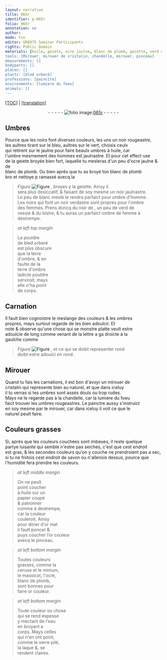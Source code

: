 ```yaml
---
layout: narrative
title: 065r
identifier: p-065r
folio: 065r
annotation: no
author:
mode: tcn
editor: GR8975 Seminar Participants
rights: Public Domain
materials: [huile, geiete, ocre jaulne, blanc de plomb, geiette, verd de vessie, bistre, destrempe, bled orberé, terre d'ombre, cristalin, savon, papier, dorer, or mat, or couleur, ceruse, minium, massicot, ocre, eau, verre pilé, laque]
tools: [Mirouer, mirouer de cristalin, chandelle, mirouer, pinceau]
measurements: []
bodyparts: []
places: []
plants: [bled orberé]
professions: [painctre]
environments: [lumiere du foeu]
animals: []
---
```


<p><a href="{{ site.baseurl }}/normalized/">[TOC]</a> | <a href="{{ site.baseurl }}/texts/p-065r_tl/" target="_blank">[translation]</a></p><div class="folio" align="center">- - - - - <a href="http://gallica.bnf.fr/ark:/12148/btv1b10500001g/f135.image" target="_blank"><img src="https://cu-mkp.github.io/2017-workshop-edition/assets/photo-icon.png" alt="folio image: " style="display:inline-block; margin-bottom:-3px;"/>065r</a> - - - - - </div>  
  

## Umbres

 
Pource que les noirs font diverses couleurs, les uns un noir rougeastre,<br/> les aultres tirant sur le bleu, aultres sur le vert, choisis ceulx<br/> qui retirent sur le jaulne pour faire beaulx umbres à <span class="m">huile</span>, car<br/> l'umbre mesmem<span class="exp">ent</span> des hommes est jaulnastre. Et pour cet effect use<br/> de la <span class="m">geiete</span> broyée bien fort, laquelle tu mesleras d'un peu d'<span class="m">ocre <span class="add">jaulne</span></span> & de<br/> <span class="m">blanc de plomb</span>. Ou bien aprés que tu as broyé ton <span class="m">blanc de plomb</span><br/> <span class="del">bro</span> et <span class="del">nettoye p</span> ramassé avecq la 
> *Figure*
> <a href="https://drive.google.com/open?id=0B9-oNrvWdlO5UFZyOUNKU3pqVXc" target="_blank"><img src="https://cu-mkp.github.io/GR8975-edition/assets/photo-icon.png" alt="Figure" style="display:inline-block; margin-bottom:-3px;"/></a>
, broyes y la <span class="m">geiette</span>. Ainsy il<br/> sera plus desiccatif, & faisant de soy mesme un noir jaulnastre.<br/> Le peu de blanc meslé le rendra parfaict pour umbre d'homme.<br/> Les noirs qui font un noir verdastre sont propres pour l'ombre<br/> des femmes. Prens doncq du noir de , un peu de <span class="m">verd de<br/> vessie</span> & du <span class="m">bistre</span>, & tu auras un parfaict ombre de femme à <span class="m">destrempe</span>.
 
> *at left top margin*
> 
> 
>   La pouldre<br/> de <span class="m"><span class="pa">bled orberé</span></span><br/> est plus obscure<br/> que la <span class="m">terre<br/> d'ombre</span>, & en<br/> faulte de la<br/> <span class="m">terre d'ombre</span><br/> ladicte pouldre<br/> serviroit, mays<br/> elle n'ha point<br/> de corps.
 
 
  

## Carnation

 
Il fault bien cognoistre le meslange des couleurs & les ombres<br/> propres, mays surtout regarde de les bien adoulcir. Et<br/> note & observe qu'une chose qui se monstre platte veult estre<br/> adoulcie de long comme venant de la <span class="del">l<span class="exp">ett</span>re a ga</span> droicte à la<br/> gaulche co<span class="exp">mm</span>e 
> *Figure*
> <a href="https://drive.google.com/open?id=0B9-oNrvWdlO5eUhrRmdpaWNCZlk" target="_blank"><img src="https://cu-mkp.github.io/GR8975-edition/assets/photo-icon.png" alt="Figure" style="display:inline-block; margin-bottom:-3px;"/></a>
 , et ce qui se doibt representer rond<br/> doibt estre adoulci en rond.
 
 
  

## <span class="tl">Mirouer</span>

 
Quand tu fais les carnations, il est bon d'avoyr un <span class="tl">mirouer de<br/> <span class="m">cristalin</span></span> qui represente bien au naturel, et que dans iceluy<br/> <span class="del">il</span> tu verras si tes umbres sont assés douls ou trop rudes.<br/> Mays ne le regarde pas à la <span class="tl">chandelle</span>, car la <span class="env">lumiere du foeu</span><br/> faict trouver les umbres rougeastres. Le <span class="pro">painctre</span> aussy s'instruict<br/> en soy mesme par le <span class="tl">mirouer</span>, car dans iceluy il voit ce que le<br/> naturel peult faire.
 
 
  

## Couleurs grasses

 
Si, aprés que les couleurs couchées sont imbeues, il reste quelque<br/> partye luisante qui semble n'estre pas seiches, c'est que cest endroit<br/> est gras, & les secondes couleurs qu'on y couche ne prendroient pas a sec,<br/> si tu ne frotois cest endroit de <span class="m">savon</span> ou n'allenois dessus, pource que<br/> l'humidité fera prendre les couleurs.
 
> *at left middle margin*
> 
> 
>   On ne peult<br/> point coucher<br/> à <span class="m">huile</span> sur un<br/> <span class="m">papier</span> coupé<br/> & patronner<br/> co<span class="exp">mm</span>e à <span class="m">destrempe</span>,<br/> car la couleur<br/> couleroit. Ainsy<br/> pour <span class="m">dorer</span> d'<span class="m">or mat</span><br/> il fault poncer &<br/> puys coucher l’<span class="m">or couleur</span><br/> avecq le <span class="tl">pinceau</span>.
 
> *at left bottom margin*
> 
> 
>   Toutes couleurs<br/> grasses, co<span class="exp">mm</span>e la<br/> <span class="m">ceruse</span> et le <span class="m">minium</span>,<br/> le <span class="m">massicot</span>, l'<span class="m">ocre</span>,<br/> <span class="m">blanc de plomb</span>,<br/> sont bonnes pour<br/> faire or couleur.
 
> *at left bottom margin*
> 
> 
>   Toute couleur ou chose<br/> qui se rend espesse<br/> y mectant de l'<span class="m">eau</span><br/> en broyant a<br/> corps. Mays celles<br/> qui n'en ont point,<br/> co<span class="exp">mm</span>e le <span class="m">verre pilé</span>,<br/> la <span class="m">laque</span> &, se<br/> rendent claires.
 
